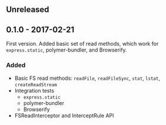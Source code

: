 ## Unreleased

## 0.1.0 - 2017-02-21

First version.  Added basic set of read methods, which work for `express.static`, polymer-bundler, and Browserify.

### Added

- Basic FS read methods: `readFile`, `readFileSync`, `stat`, `lstat`, `createReadStream`
- Integration tests
  - `express.static`
  - polymer-bundler
  - Browserify
- FSReadInterceptor and InterceptRule API
